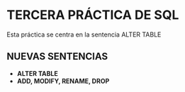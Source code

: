 # TERCERA PRÁCTICA DE SQL 

Esta práctica se centra en la sentencia ALTER TABLE 

## NUEVAS SENTENCIAS
* **ALTER TABLE**
* **ADD, MODIFY, RENAME, DROP**

